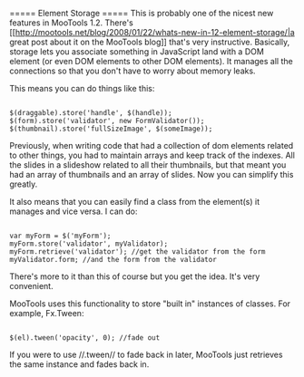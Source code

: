 ===== Element Storage =====
This is probably one of the nicest new features in MooTools 1.2. There's [[http://mootools.net/blog/2008/01/22/whats-new-in-12-element-storage/|a great post about it on the MooTools blog]] that's very instructive. Basically, storage lets you associate something in JavaScript land with a DOM element (or even DOM elements to other DOM elements). It manages all the connections so that you don't have to worry about memory leaks.

This means you can do things like this:

<code javascript>
$(draggable).store('handle', $(handle));
$(form).store('validator', new FormValidator());
$(thumbnail).store('fullSizeImage', $(someImage));
</code>

Previously, when writing code that had a collection of dom elements related to other things, you had to maintain arrays and keep track of the indexes. All the slides in a slideshow related to all their thumbnails, but that meant you had an array of thumbnails and an array of slides. Now you can simplify this greatly.

It also means that you can easily find a class from the element(s) it manages and vice versa. I can do:

<code javascript>
var myForm = $('myForm');
myForm.store('validator', myValidator);
myForm.retrieve('validator'); //get the validator from the form
myValidator.form; //and the form from the validator
</code>

There's more to it than this of course but you get the idea. It's very convenient.

MooTools uses this functionality to store "built in" instances of classes. For example, Fx.Tween:

<code javascript>
$(el).tween('opacity', 0); //fade out
</code>

If you were to use //.tween// to fade back in later, MooTools just retrieves the same instance and fades back in.

